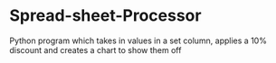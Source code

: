 # Spread-sheet-Processor
Python program which takes in values in a set column, applies a 10% discount and creates a chart to show them off
